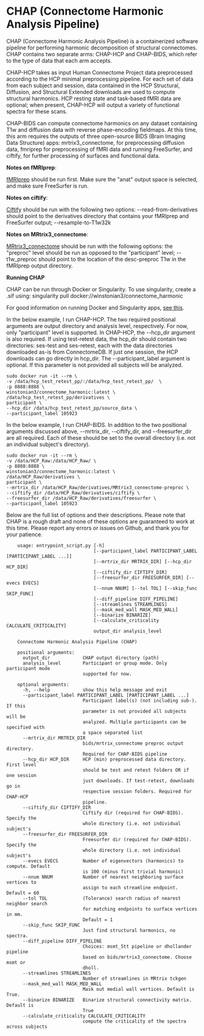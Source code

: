 # CHAP (Connectome Harmonic Analysis Pipeline)
CHAP (Connectome Harmonic Analysis Pipeline) is a containerized software pipeline for performing harmonic decomposition of structural connectomes. CHAP contains two separate arms: CHAP-HCP and CHAP-BIDS, which refer to the type of data that each arm accepts. 

CHAP-HCP takes as input Human Connectome Project data preprocessed according to the HCP minimal preprocessing pipeline. For each set of data from each subject and session, data contained in the HCP Structural, Diffusion, and Structural Extended downloads are used to compute structural harmonics. HCP resting state and task-based fMRI data are optional; when present, CHAP-HCP will output a variety of functional spectra for these scans. 

CHAP-BIDS can compute connectome harmonics on any dataset containing T1w and diffusion data with reverse phase-encoding fieldmaps. At this time, this arm requires the outputs of three open-source BIDS (Brain Imaging Data Structure) apps: mrtrix3_connectome, for preprocessing diffusion data,  fmriprep for preprocessing of fMRI data and running FreeSurfer, and ciftify, for further processing of surfaces and functional data. 

**Notes on fMRIprep**:

[fMRIprep](https://fmriprep.org/en/stable/) should be run first. Make sure the "anat" output space is selected, and make sure FreeSurfer is run.

**Notes on ciftify**:

[Ciftify](https://edickie.github.io/ciftify/#/) should be run with the following two options: --read-from-derivatives should point to the derivatives directory that contains your fMRIprep and FreeSurfer output; --resample-to-T1w32k 

**Notes on MRtrix3_connectome**:

[MRtrix3_connectome](https://github.com/BIDS-Apps/MRtrix3_connectome) should be run with the following options: the "preproc" level should be run as opposed to the "participant" level; --t1w_preproc should point to the location of the desc-preproc T1w in the fMRIprep output directory. 

**Running CHAP**

CHAP can be run through Docker or Singularity. To use singularity, create a .sif using: singularity pull docker://winstonian3/connectome_harmonic

For good information on running Docker and Singularity apps, [see this](https://www.nipreps.org/apps/docker/#running-a-niprep-directly-interacting-with-the-docker-engine).

In the below example, I run CHAP-HCP. The two required positional arguments are output directory and analysis level, respectively. For now, only "participant" level is supported. In CHAP-HCP, the --hcp_dir argument is also required. If using test-retest data, the hcp_dir should contain two directories: ses-test and ses-retest, each with the data directories downloaded as-is from ConnectomeDB. If just one session, the HCP downloads can go directly in hcp_dir. The --participant_label argument is optional. If this parameter is not provided all subjects will be analyzed. 

    sudo docker run -it --rm \
    -v /data/hcp_test_retest_pp/:/data/hcp_test_retest_pp/  \
    -p 8888:8888 \
    winstonian3/connectome_harmonic:latest \
    /data/hcp_test_retest_pp/derivatives \
    participant \
    --hcp_dir /data/hcp_test_retest_pp/source_data \
    --participant_label 105923

In the below example, I run CHAP-BIDS. In addition to the two positional arguments discussed above, --mrtrix_dir, --ciftify_dir, and --freesurfer_dir are all required. Each of these should be set to the overall directory (i.e. not an individual subject's directory). 

    sudo docker run -it --rm \
    -v /data/HCP_Raw:/data/HCP_Raw/ \
    -p 8888:8888 \
    winstonian3/connectome_harmonic:latest \
    /data/HCP_Raw/derivatives \
    participant \
    --mrtrix_dir /data/HCP_Raw/derivatives/MRtrix3_connectome-preproc \
    --ciftify_dir /data/HCP_Raw/derivatives/ciftify \
    --freesurfer_dir /data/HCP_Raw/derivatives/freesurfer \
    --participant_label 105923

Below are the full list of options and their descriptions. Please note that CHAP is a rough draft and none of these options are guaranteed to work at this time. Please report any errors or issues on Github, and thank you for your patience.

        usage: entrypoint_script.py [-h]
                                    [--participant_label PARTICIPANT_LABEL [PARTICIPANT_LABEL ...]]
                                    [--mrtrix_dir MRTRIX_DIR] [--hcp_dir HCP_DIR]
                                    [--ciftify_dir CIFTIFY_DIR]
                                    [--freesurfer_dir FREESURFER_DIR] [--evecs EVECS]
                                    [--nnum NNUM] [--tol TOL] [--skip_func SKIP_FUNC]
                                    [--diff_pipeline DIFF_PIPELINE]
                                    [--streamlines STREAMLINES]
                                    [--mask_med_wall MASK_MED_WALL]
                                    [--binarize BINARIZE]
                                    [--calculate_criticality CALCULATE_CRITICALITY]
                                    output_dir analysis_level

        Connectome Harmonic Analysis Pipeline (CHAP)

        positional arguments:
          output_dir            CHAP output directory (path)
          analysis_level        Participant or group mode. Only participant mode
                                supported for now.

        optional arguments:
          -h, --help            show this help message and exit
          --participant_label PARTICIPANT_LABEL [PARTICIPANT_LABEL ...]
                                Participant label(s) (not including sub-). If this
                                parameter is not provided all subjects will be
                                analyzed. Multiple participants can be specified with
                                a space separated list
          --mrtrix_dir MRTRIX_DIR
                                bids/mrtrix_connectome preproc output directory.
                                Required for CHAP-BIDS pipeline
          --hcp_dir HCP_DIR     HCP (min) preprocessed data directory. First level
                                should be test and retest folders OR if one session
                                just downloads. If test-retest, downloads go in
                                respective session folders. Required for CHAP-HCP
                                pipeline.
          --ciftify_dir CIFTIFY_DIR
                                Ciftify dir (required for CHAP-BIDS). Specify the
                                whole directory (i.e. not individual subject's
          --freesurfer_dir FREESURFER_DIR
                                Freesurfer dir (required for CHAP-BIDS). Specify the
                                whole directory (i.e. not individual subject's
          --evecs EVECS         Number of eigenvectors (harmonics) to compute. Default
                                is 100 (minus first trivial harmonic)
          --nnum NNUM           Number of nearest neighboring surface vertices to
                                assign to each streamline endpoint. Default = 60
          --tol TOL             (Tolerance) search radius of nearest neighbor search
                                for matching endpoints to surface vertices in mm.
                                Default = 1
          --skip_func SKIP_FUNC
                                Just find structural harmonics, no spectra.
          --diff_pipeline DIFF_PIPELINE
                                Choices: msmt_5tt pipeline or dhollander pipeline
                                based on bids/mrtrix3_connectome. Choose msmt or
                                dholl.
          --streamlines STREAMLINES
                                Number of streamlines in MRtrix tckgen
          --mask_med_wall MASK_MED_WALL
                                Mask out medial wall vertices. Default is True.
          --binarize BINARIZE   Binarize structural connectivity matrix. Default is
                                True
          --calculate_criticality CALCULATE_CRITICALITY
                                compute the criticality of the spectra across subjects
